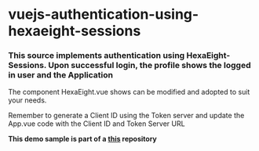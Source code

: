 # vuejs-authentication-using-hexaeight-sessions

### This source implements authentication using HexaEight-Sessions. Upon successful login, the profile shows the logged in user and the Application

The component HexaEight.vue shows can be modified and adopted to suit your needs.

Remember to generate a Client ID using the Token server and update the App.vue code with the Client ID and Token Server URL 

**This demo sample is part of a [this](https://github.com/HexaEightTeam/session-js-spa-https) repository**

